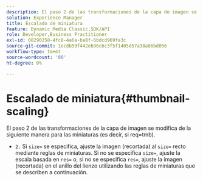 ```yaml
---
description: El paso 2 de las transformaciones de la capa de imagen se modifica de la siguiente manera para las miniaturas (es decir, si req=tmb).
solution: Experience Manager
title: Escalado de miniatura
feature: Dynamic Media Classic,SDK/API
role: Developer,Business Practitioner
exl-id: 08290258-4fc8-4a6a-ba8f-6bdcd969fa3c
source-git-commit: 1ec8b59f442eb96c6c3f5f1405d57a38a86bd056
workflow-type: tm+mt
source-wordcount: '80'
ht-degree: 0%

---
```


# Escalado de miniatura{#thumbnail-scaling}

El paso 2 de las transformaciones de la capa de imagen se modifica de la siguiente manera para las miniaturas (es decir, si req=tmb).

* `2.` Si  `size=` se especifica, ajuste la imagen (recortada) al  `size=` recto mediante reglas de miniaturas. Si no se especifica `size=`, ajuste la escala basada en `res=` o, si no se especifica `res=`, ajuste la imagen (recortada) en el anillo del lienzo utilizando las reglas de miniaturas que se describen a continuación.
